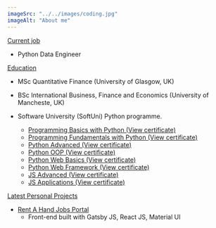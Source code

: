 ```yaml
---
imageSrc: "../../images/coding.jpg"
imageAlt: "About me"
---
```


<u>
Current job
</u>

- Python Data Engineer

<u>
Education
</u>

- MSc Quantitative Finance (University of Glasgow, UK)
- BSc International Business, Finance and Economics (University of Mancheste, UK)
- Software University (SoftUni) Python programme.

    - <a href="https://softuni.bg/Certificates/Details/84090/c3f3abdf" target="_blank" rel="nofollow noopener noreferrer"  aria-label="External Link">Programming Basics with Python (View certificate)</a>
    - <a href="https://softuni.bg/Certificates/Details/97002/408237e5" target="_blank" rel="nofollow noopener noreferrer"  aria-label="External Link">Programming Fundamentals with Python (View certificate)</a>
    - <a href="https://softuni.bg/Certificates/Details/97638/9e50ed08" target="_blank" rel="nofollow noopener noreferrer"  aria-label="External Link">Python Advanced (View certificate)</a>
    - <a href="https://softuni.bg/Certificates/Details/104042/8065caf1" target="_blank" rel="nofollow noopener noreferrer"  aria-label="External Link">Python OOP (View certificate)</a>
    - <a href="https://softuni.bg/Certificates/Details/108811/bfe0cfda" target="_blank" rel="nofollow noopener noreferrer"  aria-label="External Link">Python Web Basics (View certificate)</a>
    - <a href="https://softuni.bg/Certificates/Details/111868/f2834b60" target="_blank" rel="nofollow noopener noreferrer"  aria-label="External Link">Python Web Framework (View certificate)</a>
    - <a href="https://softuni.bg/Certificates/Details/114863/006aabe7" target="_blank" rel="nofollow noopener noreferrer"  aria-label="External Link">JS Advanced (View certificate)</a>
    - <a href="https://softuni.bg/Certificates/Details/120971/49381a9b" target="_blank" rel="nofollow noopener noreferrer"  aria-label="External Link">JS Applications (View certificate)</a>
 
<u>
Latest Personal Projects
</u>

- <a href="https://rentahandgatsbymaster.gatsbyjs.io/" target="_blank" rel="nofollow noopener noreferrer" aria-label="External Link"> Rent A Hand Jobs Portal</a>
    - Front-end built with Gatsby JS, React JS, Material UI
